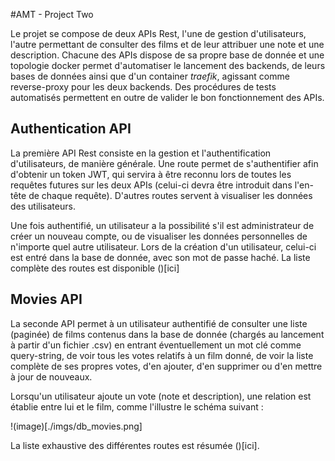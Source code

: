 #AMT - Project Two

Le projet se compose de deux APIs Rest, l'une de gestion d'utilisateurs, l'autre permettant de consulter des films et de leur attribuer une note et une description. Chacune des APIs dispose de sa propre base de donnée et une topologie docker permet d'automatiser le lancement des backends, de leurs bases de données ainsi que d'un container *traefik*, agissant comme reverse-proxy pour les deux backends. Des procédures de tests automatisés permettent en outre de valider le bon fonctionnement des APIs.

## Authentication API

La première API Rest consiste en la gestion et l'authentification d'utilisateurs, de manière générale. Une route permet de s'authentifier afin d'obtenir un token JWT, qui servira à être reconnu lors de toutes les requêtes futures sur les deux APIs (celui-ci devra être introduit dans l'en-tête de chaque requête). D'autres routes servent à visualiser les données des utilisateurs.

Une fois authentifié, un utilisateur a la possibilité s'il est administrateur de créer un nouveau compte, ou de visualiser les données personnelles de n'importe quel autre utilisateur. Lors de la création d'un utilisateur, celui-ci est entré dans la base de donnée, avec son mot de passe haché. La liste complète des routes est disponible ()[ici]

## Movies API

La seconde API permet à un utilisateur authentifié de consulter une liste (paginée) de films contenus dans la base de donnée (chargés au lancement à partir d'un fichier .csv) en entrant éventuellement un mot clé comme query-string, de voir tous les votes relatifs à un film donné, de voir la liste complète de ses propres votes, d'en ajouter, d'en supprimer ou d'en mettre à jour de nouveaux.

Lorsqu'un utilisateur ajoute un vote (note et description), une relation est établie entre lui et le film, comme l'illustre le schéma suivant :

!(image)[./imgs/db_movies.png]

La liste exhaustive des différentes routes est résumée ()[ici].

##
